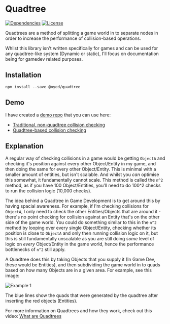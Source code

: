 # Quadtree

[![Dependencies](https://img.shields.io/david/oyed/quadtree.svg?style=flat-square)](https://david-dm.org/oyed/quadtree)
[![License](https://img.shields.io/github/license/oyed/quadtree.svg?style=flat-square)](https://github.com/oyed/quadtree/blob/master/LICENSE)

Quadtrees are a method of splitting a game world in to separate nodes in order to increase the performance of collision-based operations.

Whilst this library isn't written specifically for games and can be used for any quadtree-like system (Dynamic or static), I'll focus on documentation being for gamedev related purposes.

## Installation

```
npm install --save @oyed/quadtree
```

## Demo

I have created a [demo repo](https://github.com/oyed/quadtree-demo) that you can use here:

- [Traditional, non-quadtree collision checking](https://quadtree.oyed.io/#bad)
- [Quadtree-based collision checking](https://quadtree.oyed.io/)

## Explanation

A regular way of checking collisions in a game would be getting `ObjectA` and checking it's position against every other Object/Entity in my game, and then doing the same for every other Object/Entity. This is minimal with a smaller amount of entities, but isn't scalable. And whilst you _can_ optimise this somewhat, it fundamentally cannot scale. This method is called the `n^2` method, as if you have 100 Object/Entities, you'll need to do 100^2 checks to run the collision logic (10,000 checks).

The idea behind a Quadtree in Game Development is to get around this by having spacial awareness. For example, if I'm checking collisions for `ObjectA`, I only need to check the other Entities/Objects that are around it - there's no point checking for collision against an Entity that's on the other side of the game world. You could do something similar to this in the `n^2` method by looping over every single Object/Entity, checking whether its position is close to `ObjectA` and only then running collision logic on it, but this is still fundamentally unscalable as you are still doing _some_ level of logic on _every_ Object/Entity in the game world, hence the performance bottlenecks of `n^2` still apply.

A Quadtree does this by taking Objects that you supply it (In Game Dev, these would be Entities), and then subdividing the game world in to quads based on how many Objects are in a given area. For example, see this image:

![Example 1](https://i.imgur.com/AlY7vtN.png)

The blue lines show the quads that were generated by the quadtree after inserting the red objects (Entities).

For more information on Quadtrees and how they work, check out this video: [What are Quadtrees](https://www.youtube.com/watch?v=-OLQlDHCMgM)
